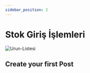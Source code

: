 ```yaml
---
sidebar_position: 2
---
```


# Stok Giriş İşlemleri

![Urun-Listesi](/img/depo-yonetimi/stok-giris.png)


## Create your first Post

